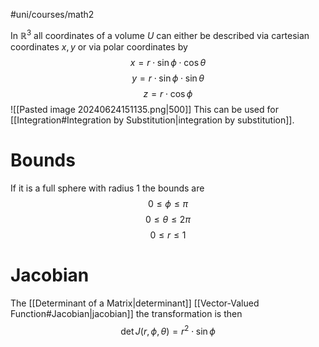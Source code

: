 #uni/courses/math2 

In $\mathbb{R}^{3}$ all coordinates of a volume $U$ can either be described via cartesian coordinates $x,y$ or via polar coordinates by
$$
x = r \cdot \sin \phi \cdot \cos \theta
$$
$$
y = r \cdot \sin \phi \cdot \sin \theta
$$
$$
z = r \cdot \cos \phi
$$
![[Pasted image 20240624151135.png|500]]
This can be used for [[Integration#Integration by Substitution|integration by substitution]].

# Bounds

If it is a full sphere with radius 1 the bounds are
$$
0 \le \phi \le \pi
$$
$$
0 \le \theta \le 2\pi
$$
$$
0 \le r \le 1
$$

# Jacobian

The [[Determinant of a Matrix|determinant]] [[Vector-Valued Function#Jacobian|jacobian]] the transformation is then
$$
\det J(r, \phi, \theta) = r^{2} \cdot \sin \phi
$$